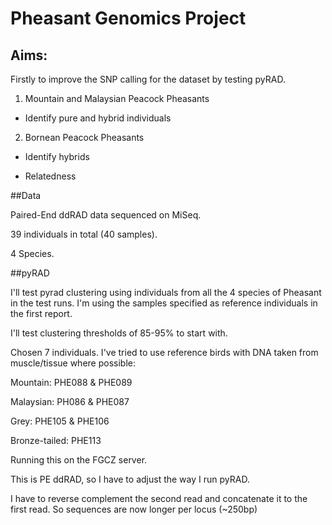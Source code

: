 # Pheasant Genomics Project

## Aims: 

Firstly to improve the SNP calling for the dataset by testing pyRAD. 

1. Mountain and Malaysian Peacock Pheasants 

- Identify pure and hybrid individuals
  
2. Bornean Peacock Pheasants

  - Identify hybrids

  - Relatedness
  

##Data

Paired-End ddRAD data sequenced on MiSeq. 

39 individuals in total (40 samples). 

4 Species. 



##pyRAD

I'll test pyrad clustering using individuals from all the 4 species of Pheasant in the test runs. I'm using the samples specified as reference
individuals in the first report. 

I'll test clustering thresholds of 85-95% to start with. 


Chosen 7 individuals. I've tried to use reference birds with DNA taken from muscle/tissue where possible: 

Mountain: PHE088 & PHE089

Malaysian: PH086 & PHE087

Grey: PHE105 & PHE106

Bronze-tailed: PHE113


Running this on the FGCZ server. 

This is PE ddRAD, so I have to adjust the way I run pyRAD. 

I have to reverse complement the second read and concatenate it to the first read. So sequences are now longer per locus (~250bp)





